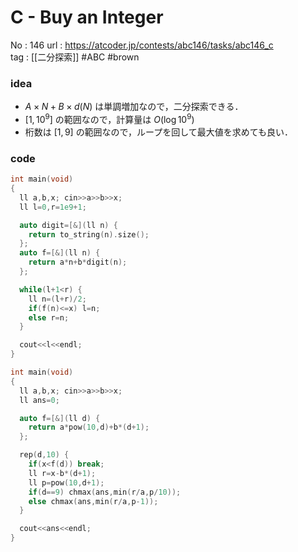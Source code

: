 # C - Buy an Integer

No	: 146
url	: https://atcoder.jp/contests/abc146/tasks/abc146_c  
tag	: [[二分探索]]  #ABC #brown

### idea
- $A \times N + B \times d(N)$	は単調増加なので，二分探索できる．
- $[1,10^9]$ の範囲なので，計算量は $O(\log 10^9)$
- 桁数は $[1,9]$ の範囲なので，ループを回して最大値を求めても良い．

### code
```cpp
int	main(void)
{
  ll a,b,x; cin>>a>>b>>x;
  ll l=0,r=1e9+1;

  auto digit=[&](ll n) {
    return to_string(n).size();
  };
  auto f=[&](ll n) {
    return a*n+b*digit(n);
  };

  while(l+1<r) {
    ll n=(l+r)/2;
    if(f(n)<=x) l=n;
    else r=n;
  }

  cout<<l<<endl;
}
```

```cpp
int	main(void)
{
  ll a,b,x; cin>>a>>b>>x;
  ll ans=0;

  auto f=[&](ll d) {
    return a*pow(10,d)+b*(d+1);
  };

  rep(d,10) {
    if(x<f(d)) break;
    ll r=x-b*(d+1);
    ll p=pow(10,d+1);
    if(d==9) chmax(ans,min(r/a,p/10));
    else chmax(ans,min(r/a,p-1));
  }

  cout<<ans<<endl;
}
```